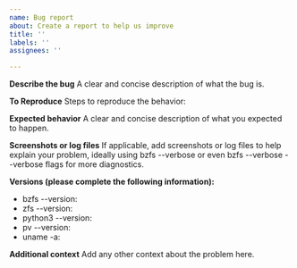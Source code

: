 ```yaml
---
name: Bug report
about: Create a report to help us improve
title: ''
labels: ''
assignees: ''

---
```


**Describe the bug**
A clear and concise description of what the bug is.

**To Reproduce**
Steps to reproduce the behavior:

**Expected behavior**
A clear and concise description of what you expected to happen.

**Screenshots or log files**
If applicable, add screenshots or log files to help explain your problem,
ideally using bzfs --verbose or even bzfs --verbose --verbose flags for more diagnostics.

**Versions (please complete the following information):**
 - bzfs --version:
 - zfs --version:
 - python3 --version:
 - pv --version:
 - uname -a:

**Additional context**
Add any other context about the problem here.
